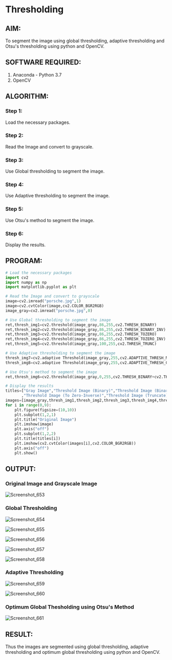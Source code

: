 # Thresholding
## AIM:
To segment the image using global thresholding, adaptive thresholding and Otsu's thresholding using python and OpenCV.

## SOFTWARE REQUIRED:
1. Anaconda - Python 3.7
2. OpenCV

## ALGORITHM:

### Step 1:
Load the necessary packages.

### Step 2:
Read the Image and convert to grayscale.

### Step 3:
Use Global thresholding to segment the image.

### Step 4:
Use Adaptive thresholding to segment the image.

### Step 5:
Use Otsu's method to segment the image.

### Step 6:
Display the results.

## PROGRAM:
```python
# Load the necessary packages
import cv2
import numpy as np
import matplotlib.pyplot as plt

# Read the Image and convert to grayscale
image=cv2.imread("porsche.jpg",1)
image=cv2.cvtColor(image,cv2.COLOR_BGR2RGB)
image_gray=cv2.imread("porsche.jpg",0)

# Use Global thresholding to segment the image
ret,thresh_img1=cv2.threshold(image_gray,86,255,cv2.THRESH_BINARY)
ret,thresh_img2=cv2.threshold(image_gray,86,255,cv2.THRESH_BINARY_INV)
ret,thresh_img3=cv2.threshold(image_gray,86,255,cv2.THRESH_TOZERO)
ret,thresh_img4=cv2.threshold(image_gray,86,255,cv2.THRESH_TOZERO_INV)
ret,thresh_img5=cv2.threshold(image_gray,100,255,cv2.THRESH_TRUNC)

# Use Adaptive thresholding to segment the image
thresh_img7=cv2.adaptive Threshold(image_gray,255,cv2.ADAPTIVE_THRESH_MEAN_C,cv2.THRESH_BINARY,11,2)
thresh_img8=cv2.adaptive Threshold(image_gray,255,cv2.ADAPTIVE_THRESH_GAUSSIAN_C,cv2.THRESH_BINARY,11,2)

# Use Otsu's method to segment the image 
ret,thresh_img6=cv2.threshold(image_gray,0,255,cv2.THRESH_BINARY+cv2.THRESH_OTSU)

# Display the results
titles=["Gray Image","Threshold Image (Binary)","Threshold Image (Binary Inverse)","Threshold Image (To Zero)"
       ,"Threshold Image (To Zero-Inverse)","Threshold Image (Truncate)","Otsu","Adaptive Threshold (Mean)","Adaptive Threshold (Gaussian)"]
images=[image_gray,thresh_img1,thresh_img2,thresh_img3,thresh_img4,thresh_img5,thresh_img6,thresh_img7,thresh_img8]
for i in range(0,9):
    plt.figure(figsize=(10,10))
    plt.subplot(1,2,1)
    plt.title("Original Image")
    plt.imshow(image)
    plt.axis("off")
    plt.subplot(1,2,2)
    plt.title(titles[i])
    plt.imshow(cv2.cvtColor(images[i],cv2.COLOR_BGR2RGB))
    plt.axis("off")
    plt.show()
```
## OUTPUT:

### Original Image and Grayscale Image

![Screenshot_653](https://user-images.githubusercontent.com/75235455/169496333-8e2526b8-8206-4f49-99a4-f7bb85939d93.png)

### Global Thresholding

![Screenshot_654](https://user-images.githubusercontent.com/75235455/169496436-acbb39f1-5722-4f41-929c-0eeca3d5bf8b.png)

![Screenshot_655](https://user-images.githubusercontent.com/75235455/169496452-4b1d7ed7-3f3f-443c-8eaa-e03ecb303dce.png)

![Screenshot_656](https://user-images.githubusercontent.com/75235455/169496473-3820f17d-4be5-4b11-a1b6-e714618db679.png)

![Screenshot_657](https://user-images.githubusercontent.com/75235455/169496487-1d0e4b5a-276f-4e0e-815e-5e1903b308a4.png)

![Screenshot_658](https://user-images.githubusercontent.com/75235455/169496503-ec96bf3f-27d3-4e58-8e1a-63f513dd34a3.png)


### Adaptive Thresholding

![Screenshot_659](https://user-images.githubusercontent.com/75235455/169496599-eb698ae2-eb45-4164-b7db-f06dfdc7fb27.png)

![Screenshot_660](https://user-images.githubusercontent.com/75235455/169496625-e0d707a5-edeb-4956-b585-cb598cd3ac11.png)


### Optimum Global Thesholding using Otsu's Method

![Screenshot_661](https://user-images.githubusercontent.com/75235455/169496683-58d6f8ca-3f4d-4931-8075-d49b3bf0585b.png)


## RESULT:
Thus the images are segmented using global thresholding, adaptive thresholding and optimum global thresholding using python and OpenCV.
